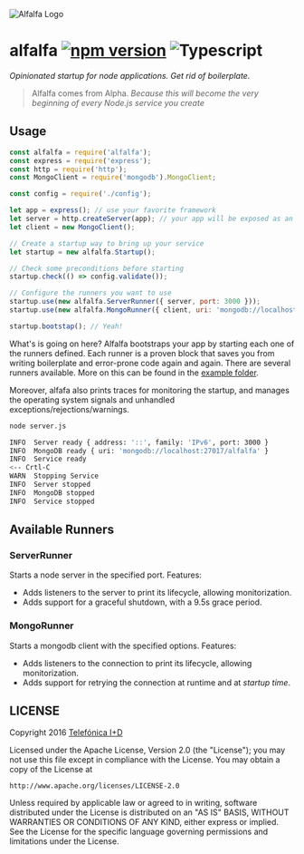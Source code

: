 ![Alfalfa Logo][alfalfalogo]
# alfalfa [![npm version](https://badge.fury.io/js/alfalfa.svg)](http://badge.fury.io/js/alfalfa) ![Typescript](https://img.shields.io/badge/TypeScript-.ts-blue.svg)

*Opinionated startup for node applications. Get rid of boilerplate.*

> Alfalfa comes from Alpha. _Because this will become the very beginning of every Node.js service you create_

## Usage

```js
const alfalfa = require('alfalfa');
const express = require('express');
const http = require('http');
const MongoClient = require('mongodb').MongoClient;

const config = require('./config');

let app = express(); // use your favorite framework
let server = http.createServer(app); // your app will be exposed as an http server
let client = new MongoClient();

// Create a startup way to bring up your service
let startup = new alfalfa.Startup();

// Check some preconditions before starting
startup.check(() => config.validate());

// Configure the runners you want to use
startup.use(new alfalfa.ServerRunner({ server, port: 3000 }));
startup.use(new alfalfa.MongoRunner({ client, uri: 'mongodb://localhost:27017/alfalfa' }));

startup.bootstap(); // Yeah!
```

What's is going on here? Alfalfa bootstraps your app by starting each one of the runners defined.
Each runner is a proven block that saves you from writing boilerplate and error-prone code again and again.
There are several runners available. More on this can be found in the [example folder](example/).

Moreover, alfafa also prints traces for monitoring the startup, and manages the operating system
signals and unhandled exceptions/rejections/warnings.

```sh
node server.js

INFO  Server ready { address: '::', family: 'IPv6', port: 3000 }                                                  
INFO  MongoDB ready { uri: 'mongodb://localhost:27017/alfalfa' }                                                  
INFO  Service ready  
<-- Crtl-C                                                                                             
WARN  Stopping Service                                                                                          
INFO  Server stopped                                                                                              
INFO  MongoDB stopped                                                                                             
INFO  Service stopped  
````

## Available Runners

### ServerRunner
Starts a node server in the specified port. Features:
 - Adds listeners to the server to print its lifecycle, allowing monitorization.
 - Adds support for a graceful shutdown, with a 9.5s grace period.

### MongoRunner
Starts a mongodb client with the specified options. Features:
 - Adds listeners to the connection to print its lifecycle, allowing monitorization.
 - Adds support for retrying the connection at runtime and at *startup time*.

## LICENSE

Copyright 2016 [Telefónica I+D](http://www.tid.es)

Licensed under the Apache License, Version 2.0 (the "License");
you may not use this file except in compliance with the License.
You may obtain a copy of the License at

    http://www.apache.org/licenses/LICENSE-2.0

Unless required by applicable law or agreed to in writing, software
distributed under the License is distributed on an "AS IS" BASIS,
WITHOUT WARRANTIES OR CONDITIONS OF ANY KIND, either express or implied.
See the License for the specific language governing permissions and
limitations under the License.

[alfalfalogo]: art/alfalfa-githubbanner.png
